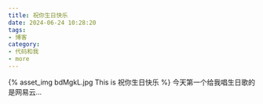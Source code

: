 ```yaml
---
title: 祝你生日快乐
date: 2024-06-24 10:28:20
tags:
- 博客
category:
- 代码和我
- more
---
```

{% asset_img bdMgkL.jpg This is 祝你生日快乐 %}
今天第一个给我唱生日歌的是网易云…